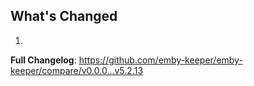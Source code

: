 ## What's Changed

1.

**Full Changelog**: https://github.com/emby-keeper/emby-keeper/compare/v0.0.0...v5.2.13
